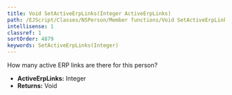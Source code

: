 ```yaml
---
title: Void SetActiveErpLinks(Integer ActiveErpLinks)
path: /EJScript/Classes/NSPerson/Member functions/Void SetActiveErpLinks(Integer p_0)
intellisense: 1
classref: 1
sortOrder: 4879
keywords: SetActiveErpLinks(Integer)
---
```



How many active ERP links are there for this person?



* **ActiveErpLinks:** Integer
* **Returns:** Void


